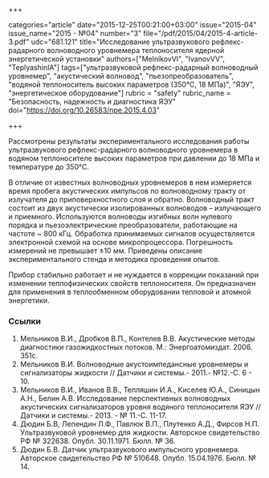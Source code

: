 +++

categories="article"
date="2015-12-25T00:21:00+03:00"
issue="2015-04"
issue_name="2015 - №04"
number="3"
file="/pdf/2015/04/2015-4-article-3.pdf"
udc="681.121"
title="Исследование ультразвукового рефлекс-радарного волноводного уровнемера теплоносителя ядерной энергетической установки"
authors=["MelnikovVI", "IvanovVV", "TeplyashinIA"]
tags=["ультразвуковой рефлекс-радарный волноводный уровнемер", "акустический волновод", "пьезопреобразователь", "водяной теплоноситель высоких параметров (350°C, 18 МПа)", "ЯЭУ", "энергетическое оборудование"]
rubric = "safety"
rubric_name = "Безопасность, надежность и диагностика ЯЭУ"
doi="https://doi.org/10.26583/npe.2015.4.03"

+++

Рассмотрены результаты экспериментального исследования работы ультразвукового рефлекс-радарного волноводного уровнемера в водяном теплоносителе высоких параметров при давлении до 18 МПа и температуре до 350°C.

В отличие от известных волноводных уровнемеров в нем измеряется время пробега акустических импульсов по волноводному тракту от излучателя до приповерхностного слоя и обратно. Волноводный тракт состоит из двух акустически изолированных волноводов – излучающего и приемного. Используются волноводы изгибных волн нулевого порядка и пьезоэлектрические преобразователи, работающие на частоте ~ 800 кГц. Обработка принимаемых сигналов осуществляется электронной схемой на основе микропроцессора. Погрешность измерений не превышает ±10 мм. Приведены описание экспериментального стенда и методика проведения опытов.

Прибор стабильно работает и не нуждается в коррекции показаний при изменении теплофизических свойств теплоносителя. Он предназначен для применения в теплообменном оборудовании тепловой и атомной энергетики.


### Ссылки

1. Мельников В.И., Дробков В.П., Контелев В.В. Акустические методы диагностики газожидкостных потоков. М.: Энергоатомиздат. 2006. 351с.
2. Мельников В.И. Волноводные акустоимпедансные уровнемеры и сигнализаторы жидкости // Датчики и системы.- 2011.- №12.-С. 6 - 10.
3. Мельников В.И., Иванов В.В., Тепляшин И.А., Киселев Ю.А., Синицын А.Н., Белин А.В. Исследование перспективных волноводных акустических сигнализаторов уровня водяного теплоносителя ЯЭУ // Датчики и системы.- 2013. - № 11.-С. 11-17.
4. Дюдин Б.В, Лепендин Л.Ф., Павлюк В.П., Плутенко А.Д., Фирсов Н.П. Ультразвуковой уровнемер для жидкости. Авторское свидетельство РФ № 322638. Опубл. 30.11.1971. Бюлл. № 36.
5. Дюдин Б.В. Датчик ультразвукового импульсного уровнемера. Авторское свидетельство РФ № 510648. Опубл. 15.04.1976. Бюлл. № 14.
